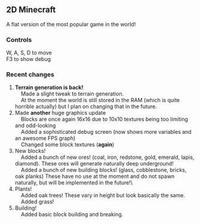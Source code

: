 ## 2D Minecraft
A flat version of the most popular game in the world!
### Controls
W, A, S, D to move\
F3 to show debug
### Recent changes
1. **Terrain generation is back!**\
&nbsp;&nbsp;&nbsp;&nbsp;Made a slight tweak to terrain generation.\
&nbsp;&nbsp;&nbsp;&nbsp;At the moment the world is still stored in the RAM (which is quite horrible actually) but I plan on changing that in the future.
2. Made **another** huge graphics update\
&nbsp;&nbsp;&nbsp;&nbsp;Blocks are once again 16x16 due to 10x10 textures being too limiting and odd-looking\
&nbsp;&nbsp;&nbsp;&nbsp;Added a sophisticated debug screen (now shows more variables and an awesome FPS graph)\
&nbsp;&nbsp;&nbsp;&nbsp;Changed some block textures (**again**)
3. New blocks!\
&nbsp;&nbsp;&nbsp;&nbsp;Added a bunch of new ores! (coal, iron, redstone, gold, emerald, lapis, diamond). These ores will generate naturally deep underground!\
&nbsp;&nbsp;&nbsp;&nbsp;Added a bunch of new building blocks! (glass, cobblestone, bricks, oak planks) These have no use at the moment and do not spawn naturally, but will be implemented in the future!\
4. Plants!\
&nbsp;&nbsp;&nbsp;&nbsp;Added oak trees! These vary in height but look basically the same.\
&nbsp;&nbsp;&nbsp;&nbsp;Added grass!
5. Building!\
&nbsp;&nbsp;&nbsp;&nbsp;Added basic block building and breaking.